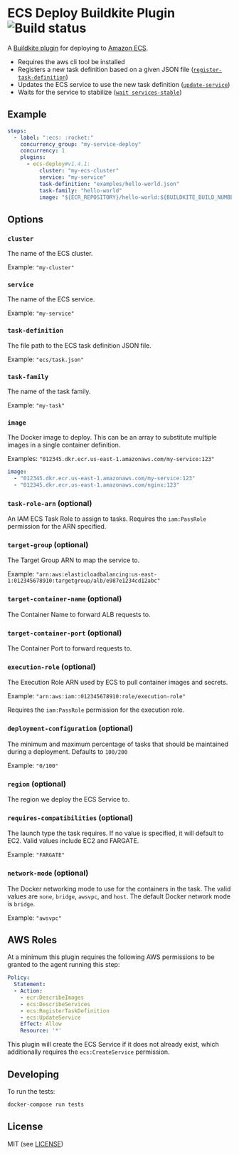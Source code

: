 # ECS Deploy Buildkite Plugin ![Build status](https://badge.buildkite.com/67da940833c8744761259918c52d4a005e2b5599a173d1e131.svg?branch=master)

A [Buildkite plugin](https://buildkite.com/docs/agent/v3/plugins) for deploying to [Amazon ECS](https://aws.amazon.com/ecs/).

* Requires the aws cli tool be installed
* Registers a new task definition based on a given JSON file ([`register-task-definition`](http://docs.aws.amazon.com/cli/latest/reference/ecs/register-task-definition.html]))
* Updates the ECS service to use the new task definition ([`update-service`](http://docs.aws.amazon.com/cli/latest/reference/ecs/update-service.html))
* Waits for the service to stabilize ([`wait services-stable`](http://docs.aws.amazon.com/cli/latest/reference/ecs/wait/services-stable.html))

## Example

```yml
steps:
  - label: ":ecs: :rocket:"
    concurrency_group: "my-service-deploy"
    concurrency: 1
    plugins:
      - ecs-deploy#v1.4.1:
          cluster: "my-ecs-cluster"
          service: "my-service"
          task-definition: "examples/hello-world.json"
          task-family: "hello-world"
          image: "${ECR_REPOSITORY}/hello-world:${BUILDKITE_BUILD_NUMBER}"
```

## Options

### `cluster`

The name of the ECS cluster.

Example: `"my-cluster"`

### `service`

The name of the ECS service.

Example: `"my-service"`

### `task-definition`

The file path to the ECS task definition JSON file.

Example: `"ecs/task.json"`

### `task-family`

The name of the task family.

Example: `"my-task"`

### `image`

The Docker image to deploy. This can be an array to substitute multiple images in a single container definition.

Examples:
`"012345.dkr.ecr.us-east-1.amazonaws.com/my-service:123"`

```yaml
image:
  - "012345.dkr.ecr.us-east-1.amazonaws.com/my-service:123"
  - "012345.dkr.ecr.us-east-1.amazonaws.com/nginx:123"
```

### `task-role-arn` (optional)

An IAM ECS Task Role to assign to tasks.
Requires the `iam:PassRole` permission for the ARN specified.

### `target-group` (optional)

The Target Group ARN to map the service to.

Example: `"arn:aws:elasticloadbalancing:us-east-1:012345678910:targetgroup/alb/e987e1234cd12abc"`

### `target-container-name` (optional)

The Container Name to forward ALB requests to.

### `target-container-port` (optional)

The Container Port to forward requests to.

### `execution-role` (optional)

The Execution Role ARN used by ECS to pull container images and secrets.

Example: `"arn:aws:iam::012345678910:role/execution-role"`

Requires the `iam:PassRole` permission for the execution role.

### `deployment-configuration` (optional)

The minimum and maximum percentage of tasks that should be maintained during a deployment. Defaults to `100/200`

Example: `"0/100"`

### `region` (optional)

The region we deploy the ECS Service to.

### `requires-compatibilities` (optional)

The launch type the task requires. If no value is specified, it will default to EC2. Valid values include EC2 and FARGATE.

Example: `"FARGATE"`

### `network-mode` (optional)

The Docker networking mode to use for the containers in the task. The valid values are `none`, `bridge`, `awsvpc`, and `host`. The default Docker network mode is `bridge`.

Example: `"awsvpc"`

## AWS Roles

At a minimum this plugin requires the following AWS permissions to be granted to the agent running this step:

```yml
Policy:
  Statement:
  - Action:
    - ecr:DescribeImages
    - ecs:DescribeServices
    - ecs:RegisterTaskDefinition
    - ecs:UpdateService
    Effect: Allow
    Resource: '*'
```

This plugin will create the ECS Service if it does not already exist, which additionally requires the `ecs:CreateService` permission.

## Developing

To run the tests:

```bash
docker-compose run tests
```

## License

MIT (see [LICENSE](LICENSE))
